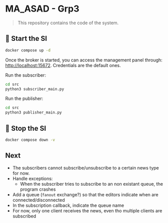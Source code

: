 # MA_ASAD - Grp3

> This repository contains the code of the system.

## 🐳 Start the SI

```sh
docker compose up -d
```

Once the broker is started, you can access the management panel through: [http://localhost:15672](http://localhost:15672). Credentials are the default ones.

Run the subscriber:
```bash
cd src
python3 subscriber_main.py
```

Run the publisher:
```bash
cd src
python3 publisher_main.py
```

## 🛑 Stop the SI

```sh
docker compose down -v
```

## Next

- The subscribers cannot subscribe/unsubscribe to a certain news type for now.
- Handle exceptions:
  - When the subscriber tries to subscribe to an non existant queue, the program crashes
- Add a queue (`fanout` exchange?) so that the editors indicate when are connected/disconnected
- In the subscription callback, indicate the queue name
- For now, only one client receives the news, even tho multiple clients are subscribed